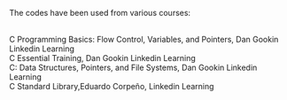 The codes have been used from various courses:

<br />
C Programming Basics: Flow Control, Variables, and Pointers, Dan Gookin  Linkedin Learning
<br />
C Essential Training,  Dan Gookin  Linkedin Learning
<br />
C: Data Structures, Pointers, and File Systems, Dan Gookin  Linkedin Learning
<br />
C Standard Library,Eduardo Corpeño, Linkedin Learning
